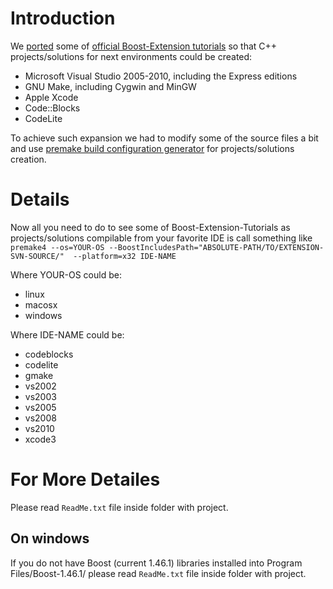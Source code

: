 # Introduction #

We [ported](http://code.google.com/p/cloudobserver/source/browse/#svn%2Fbranches%2Fv0.4%2FBoost.Extension.Tutorial) some of [official Boost-Extension tutorials](http://svn.boost.org/svn/boost/sandbox/libs/extension/examples/) so that C++ projects/solutions for next environments could be created:

  * Microsoft Visual Studio 2005-2010, including the Express editions
  * GNU Make, including Cygwin and MinGW
  * Apple Xcode
  * Code::Blocks
  * CodeLite

To achieve such expansion we had to modify some of the source files a bit and use [premake build configuration generator](http://industriousone.com/what-premake) for projects/solutions creation.

# Details #
Now all you need to do to see some of Boost-Extension-Tutorials as projects/solutions compilable from your favorite IDE is call something like `premake4 --os=YOUR-OS --BoostIncludesPath="ABSOLUTE-PATH/TO/EXTENSION-SVN-SOURCE/"  --platform=x32 IDE-NAME `

Where YOUR-OS could be:

  * linux
  * macosx
  * windows

Where IDE-NAME could be:

  * codeblocks
  * codelite
  * gmake
  * vs2002
  * vs2003
  * vs2005
  * vs2008
  * vs2010
  * xcode3

# For More Detailes #
Please read `ReadMe.txt` file inside folder with project.

## On windows ##
If you do not have Boost (current 1.46.1) libraries installed into Program Files/Boost-1.46.1/ please read `ReadMe.txt` file inside folder with project.